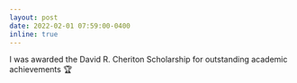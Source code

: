 ```yaml
---
layout: post
date: 2022-02-01 07:59:00-0400
inline: true
---
```


I was awarded the David R. Cheriton Scholarship for outstanding academic achievements 🏆